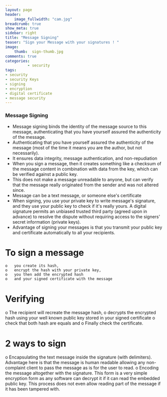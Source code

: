 ```yaml
---
layout: page
header:
    image_fullwidth: "cam.jpg"
breadcrumb: true
show_meta: true
sidebar: right
title: "Message Signing"
teaser: "Sign your Message with your signatures ! "
image:
    thumb:  sign-thumb.jpg
comments: true
categories:
          - security
tags:
- security
- security Keys
- signing
- encryption
- digital certificate
- message security
---
```

### Message Signing
- Message signing binds the identity of the message source to this message, authenticating that you have yourself assured the authenticity of the message.
- Authenticating that you have yourself assured the authenticity of the message (most of the time it means you are the author, but not necessarily).
- It ensures data integrity, message authentication, and non-repudiation
- When you sign a message, then it creates something like a checksum of the message content in combination with data from the key, which can be verified against a public key.
- This does not make a message unreadable to anyone, but can verify that the message really originated from the sender and was not altered since.
- Message can be a text message, or someone else's certificate
- When signing, you use your private key to write message's signature, and they use your public key to check if it's really yours. A digital signature permits an unbiased trusted third party (agreed upon in advance) to resolve the dispute without requiring access to the signers' secret information (private keys).
- Advantage of signing your messages is that you transmit your public key and certificate automatically to all your recipients.

#	To sign a message
    o	you create its hash,
    o	encrypt the hash with your private key,
    o	you then add the encrypted hash
    o	and your signed certificate with the message
#	Verifying
  o	The recipient will recreate the message hash,
  o	decrypts the encrypted hash using your well known public key stored in your signed certificate
  o	 check that both hash are equals and
  o	 Finally check the certificate.
#	2 ways to sign
  o	Encapsulating the text message inside the signature (with delimiters). Advantage here is that the message is human readable allowing any non-complaint client to pass the message as is for the user to read.
  o	Encoding the message altogether with the signature. This form is a very simple encryption form as any software can decrypt it if it can read the embedded public key. This process does not even allow reading part of the message if it has been tampered with.
